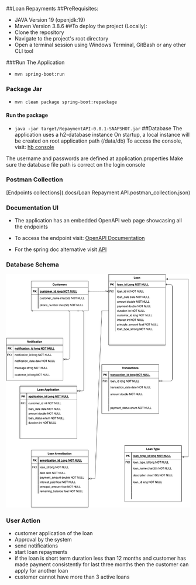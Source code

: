 ##Loan Repayments
##PreRequisites:
- JAVA Version 19 (openjdk:19)
- Maven Version 3.8.6
##To deploy the project (Locally):
- Clone the repository
- Navigate to the project's root directory
- Open a terminal session using Windows Terminal, GitBash or any other CLI tool

###Run The Application
- `mvn spring-boot:run`
### Package Jar
- `mvn clean package spring-boot:repackage`
#### Run the package
- `java -jar target/RepaymentAPI-0.0.1-SNAPSHOT.jar`
##Database
The application uses a h2-database instance
On startup, a local instance will be created on root application path (/data/db)
To access the console, visit: [hb console](http://localhost:8082/h2-console)

The username and passwords are defined at application.properties
Make sure the database file path is correct on the login console
### Postman Collection
[Endpoints collections](.docs/Loan Repayment API.postman_collection.json)
### Documentation UI
- The application has an embedded OpenAPI  web page showcasing all the endpoints
- To access the endpoint visit:
  [OpenAPI Documentation](http://127.0.0.1:8082/swagger-ui/index.html#/)

- For the spring doc alternative visit
  [API](http://127.0.0.1:8082/v3/api-docs)
### Database Schema
![img_1.png](img.png)

### User Action 

- customer application of the loan 
- Approval by the system
- send notifications 
- start loan repayments 
- if the loan  is short term duration less than 12 months and customer has made payment consistently for last three months
 then the customer can apply for another loan
- customer cannot have more than 3 active loans 




